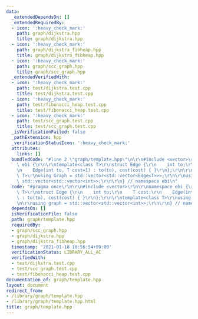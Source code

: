 ```yaml
---
data:
  _extendedDependsOn: []
  _extendedRequiredBy:
  - icon: ':heavy_check_mark:'
    path: graph/dijkstra.hpp
    title: graph/dijkstra.hpp
  - icon: ':heavy_check_mark:'
    path: graph/dijkstra_fibheap.hpp
    title: graph/dijkstra_fibheap.hpp
  - icon: ':heavy_check_mark:'
    path: graph/scc_graph.hpp
    title: graph/scc_graph.hpp
  _extendedVerifiedWith:
  - icon: ':heavy_check_mark:'
    path: test/dijkstra.test.cpp
    title: test/dijkstra.test.cpp
  - icon: ':heavy_check_mark:'
    path: test/fibonacci_heap.test.cpp
    title: test/fibonacci_heap.test.cpp
  - icon: ':heavy_check_mark:'
    path: test/scc_graph.test.cpp
    title: test/scc_graph.test.cpp
  _isVerificationFailed: false
  _pathExtension: hpp
  _verificationStatusIcon: ':heavy_check_mark:'
  attributes:
    links: []
  bundledCode: "#line 2 \"graph/template.hpp\"\n\r\n#include <vector>\r\n\r\nnamespace\
    \ ebi {\r\n\r\ntemplate<class T>\r\nstruct Edge {\r\n    int to;\r\n    T cost;\r\
    \n    Edge(int to, T cost=1) : to(to), cost(cost) { }\r\n};\r\n\r\ntemplate<class\
    \ T>\r\nusing Graph = std::vector<std::vector<Edge<T>>>;\r\n\r\nusing graph =\
    \ std::vector<std::vector<int>>;\r\n\r\n} // namespace ebi\n"
  code: "#pragma once\r\n\r\n#include <vector>\r\n\r\nnamespace ebi {\r\n\r\ntemplate<class\
    \ T>\r\nstruct Edge {\r\n    int to;\r\n    T cost;\r\n    Edge(int to, T cost=1)\
    \ : to(to), cost(cost) { }\r\n};\r\n\r\ntemplate<class T>\r\nusing Graph = std::vector<std::vector<Edge<T>>>;\r\
    \n\r\nusing graph = std::vector<std::vector<int>>;\r\n\r\n} // namespace ebi"
  dependsOn: []
  isVerificationFile: false
  path: graph/template.hpp
  requiredBy:
  - graph/scc_graph.hpp
  - graph/dijkstra.hpp
  - graph/dijkstra_fibheap.hpp
  timestamp: '2021-01-18 10:56:54+09:00'
  verificationStatus: LIBRARY_ALL_AC
  verifiedWith:
  - test/dijkstra.test.cpp
  - test/scc_graph.test.cpp
  - test/fibonacci_heap.test.cpp
documentation_of: graph/template.hpp
layout: document
redirect_from:
- /library/graph/template.hpp
- /library/graph/template.hpp.html
title: graph/template.hpp
---
```

